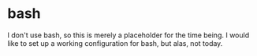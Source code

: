 # bash

I don't use bash, so this is merely a placeholder for the time being. I would
like to set up a working configuration for bash, but alas, not today.
